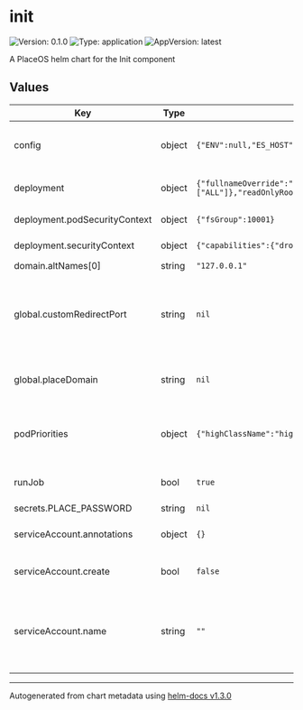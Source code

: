 # init

![Version: 0.1.0](https://img.shields.io/badge/Version-0.1.0-informational?style=flat-square) ![Type: application](https://img.shields.io/badge/Type-application-informational?style=flat-square) ![AppVersion: latest](https://img.shields.io/badge/AppVersion-latest-informational?style=flat-square)

A PlaceOS helm chart for the Init component

## Values

| Key | Type | Default | Description |
|-----|------|---------|-------------|
| config | object | `{"ENV":null,"ES_HOST":null,"ES_PORT":0,"PLACE_APPLICATION":null,"PLACE_AUTH_HOST":null,"PLACE_EMAIL":null,"PLACE_PASSWORD":null,"PLACE_TLS":true,"PLACE_USERNAME":null,"RETHINKDB_DB":null,"RETHINKDB_HOST":null,"RETHINKDB_PASSWORD":null,"RETHINKDB_PORT":0,"RETHINKDB_USER":null,"SG_ENV":null,"TZ":"Australia/Sydney"}` | config variables injected into the pod containers as environment vars |
| deployment | object | `{"fullnameOverride":"","image":{"pullPolicy":"IfNotPresent","repository":"placeos/init"},"imagePullSecrets":[],"nameOverride":"","podAnnotations":{},"podSecurityContext":{"fsGroup":10001},"replicaCount":1,"resources":{},"securityContext":{"capabilities":{"drop":["ALL"]},"readOnlyRootFilesystem":true,"runAsNonRoot":true,"runAsUser":10001},"ttlSecondsAfterFinished":60}` | deployment configuration for the init job |
| deployment.podSecurityContext | object | `{"fsGroup":10001}` | podSecurityContext for the pod |
| deployment.securityContext | object | `{"capabilities":{"drop":["ALL"]},"readOnlyRootFilesystem":true,"runAsNonRoot":true,"runAsUser":10001}` | securityContext for the container |
| domain.altNames[0] | string | `"127.0.0.1"` |  |
| global.customRedirectPort | string | `nil` | customRedirectPort the port the API and Frontend services are listening on. Leave as null if using standard ports. ie 80 or 443. |
| global.placeDomain | string | `nil` | placeDomain the initial PlaceOS domain. No default value, Must be set |
| podPriorities | object | `{"highClassName":"high","mediumClassName":"medium"}` | podPriorities, names for the the podPriority classes used by PalceOS containers |
| runJob | bool | `true` | runJob deploys the default init job if set to true |
| secrets.PLACE_PASSWORD | string | `nil` |  |
| serviceAccount.annotations | object | `{}` | Annotations to add to the service account |
| serviceAccount.create | bool | `false` | Specifies whether a service account should be created |
| serviceAccount.name | string | `""` | The name of the service account to use. If not set and create is true, a name is generated using the fullname template |

----------------------------------------------
Autogenerated from chart metadata using [helm-docs v1.3.0](https://github.com/norwoodj/helm-docs/releases/v1.3.0)
